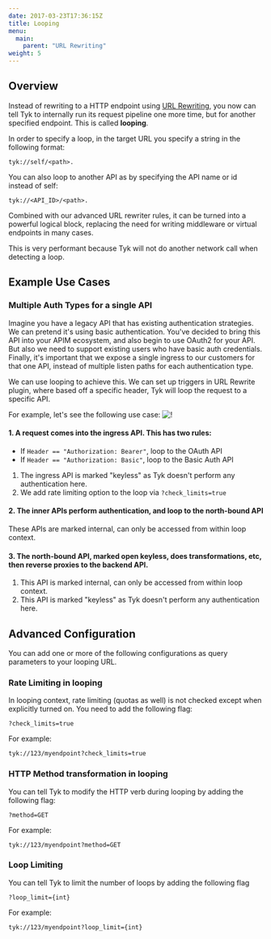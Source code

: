 ```yaml
---
date: 2017-03-23T17:36:15Z
title: Looping
menu:
  main:
    parent: "URL Rewriting"
weight: 5 
---
```


## Overview

Instead of rewriting to a HTTP endpoint using [URL Rewriting](../url-rewriting), you now can tell Tyk to internally run its request pipeline one more time, but for another specified endpoint. This is called <b>looping</b>.

In order to specify a loop, in the target URL you specify a string in the following format: 

```
tyk://self/<path>. 
```

You can also loop to another API as by specifying the API name or id instead of self: 
```
tyk://<API_ID>/<path>.
```

Combined with our advanced URL rewriter rules, it can be turned into a powerful logical block, replacing the need for writing middleware or virtual endpoints in many cases.

This is very performant because Tyk will not do another network call when detecting a loop.

## Example Use Cases 

### Multiple Auth Types for a single API

Imagine you have a legacy API that has existing authentication strategies.  We can pretend it's using basic authentication.  You've decided to bring this API into your APIM ecosystem, and also begin to use OAuth2 for your API.  But also we need to support existing users who have basic auth credentials.  Finally, it's important that we expose a single ingress to our customers for that one API, instead of multiple listen paths for each authentication type.

We can use looping to achieve this.  We can set up triggers in URL Rewrite plugin, where based off a specific header, Tyk will loop the request to a specific API.

For example, let's see the following use case:
![!](../looping.png)

#### 1.  A request comes into the ingress API.  This has two rules:
-   If `Header == "Authorization: Bearer"`, loop to the OAuth API
-   If `Header == "Authorization: Basic"`, loop to the Basic Auth API

1. The ingress API is marked "keyless" as Tyk doesn't perform any authentication here.
2. We add rate limiting option to the loop via `?check_limits=true`

#### 2. The inner APIs perform authentication, and loop to the north-bound API

These APIs are marked internal, can only be accessed from within loop context.

#### 3. The north-bound API, marked open keyless, does transformations, etc, then reverse proxies to the backend API.

1. This API is marked internal, can only be accessed from within loop context.
2. This API is marked "keyless" as Tyk doesn't perform any authentication here.

## Advanced Configuration

You can add one or more of the following configurations as query parameters to your looping URL.

### Rate Limiting in looping

In looping context, rate limiting (quotas as well) is not checked except when explicitly turned on.  You need to add the following flag:
```
?check_limits=true
```

For example:

```
tyk://123/myendpoint?check_limits=true
```

### HTTP Method transformation in looping

You can tell Tyk to modify the HTTP verb during looping by adding the following flag:
```
?method=GET
```

For example:

```
tyk://123/myendpoint?method=GET
```

### Loop Limiting

You can tell Tyk to limit the number of loops by adding the following flag
```
?loop_limit={int}
```

For example:

```
tyk://123/myendpoint?loop_limit={int}
```



